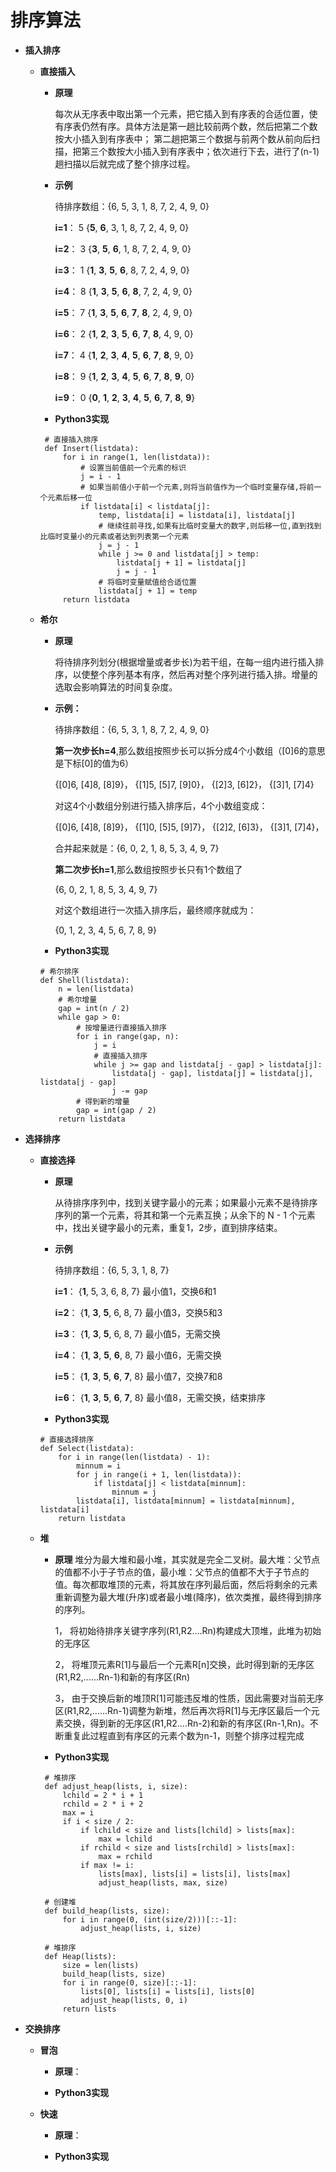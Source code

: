# 排序算法

*  **插入排序**
   + **直接插入**
      + **原理** 
      
        每次从无序表中取出第一个元素，把它插入到有序表的合适位置，使有序表仍然有序。具体方法是第一趟比较前两个数，然后把第二个数按大小插入到有序表中； 第二趟把第三个数据与前两个数从前向后扫描，把第三个数按大小插入到有序表中；依次进行下去，进行了(n-1)趟扫描以后就完成了整个排序过程。
      +  **示例**
     
         待排序数组：{6, 5, 3, 1, 8, 7, 2, 4, 9, 0}
         
         **i=1**： 5 {**5**, **6**, 3, 1, 8, 7, 2, 4, 9, 0}
         
         **i=2**： 3 {**3**, **5**, **6**, 1, 8, 7, 2, 4, 9, 0}
      
         **i=3**： 1 {**1**, **3**, **5**, **6**, 8, 7, 2, 4, 9, 0}
         
         **i=4**： 8 {**1**, **3**, **5**, **6**, **8**, 7, 2, 4, 9, 0}
         
         **i=5**： 7 {**1**, **3**, **5**, **6**, **7**, **8**, 2, 4, 9, 0}
         
         **i=6**： 2 {**1**, **2**, **3**, **5**, **6**, **7**, **8**, 4, 9, 0}
         
         **i=7**： 4 {**1**, **2**, **3**, **4**, **5**, **6**, **7**, **8**, 9, 0}
         
         **i=8**： 9 {**1**, **2**, **3**, **4**, **5**, **6**, **7**, **8**, **9**, 0}
         
         **i=9**： 0 {**0**, **1**, **2**, **3**, **4**, **5**, **6**, **7**, **8**, **9**}
         
      
      + **Python3实现**
      ```
       # 直接插入排序
       def Insert(listdata):
           for i in range(1, len(listdata)):
               # 设置当前值前一个元素的标识
               j = i - 1
               # 如果当前值小于前一个元素,则将当前值作为一个临时变量存储,将前一个元素后移一位
               if listdata[i] < listdata[j]:
                   temp, listdata[i] = listdata[i], listdata[j]
                   # 继续往前寻找,如果有比临时变量大的数字,则后移一位,直到找到比临时变量小的元素或者达到列表第一个元素
                   j = j - 1
                   while j >= 0 and listdata[j] > temp:
                       listdata[j + 1] = listdata[j]
                       j = j - 1
                   # 将临时变量赋值给合适位置
                   listdata[j + 1] = temp
           return listdata
    + **希尔**
      + **原理**
      
        将待排序列划分(根据增量或者步长)为若干组，在每一组内进行插入排序，以使整个序列基本有序，然后再对整个序列进行插入排。增量的选取会影响算法的时间复杂度。
        
      + **示例：**
      
        待排序数组：{6, 5, 3, 1, 8, 7, 2, 4, 9, 0}
        
        **第一次步长h=4**,那么数组按照步长可以拆分成4个小数组（[0]6的意思是下标[0]的值为6）

        {[0]6, [4]8, [8]9}，
        {[1]5, [5]7, [9]0}，
        {[2]3, [6]2}，
        {[3]1, [7]4}

        对这4个小数组分别进行插入排序后，4个小数组变成：
        
        {[0]6, [4]8, [8]9}，
        {[1]0, [5]5, [9]7}，
        {[2]2, [6]3}，
        {[3]1, [7]4}，
        
        合并起来就是：{6, 0, 2, 1, 8, 5, 3, 4, 9, 7}

        **第二次步长h=1**,那么数组按照步长只有1个数组了
        
        {6, 0, 2, 1, 8, 5, 3, 4, 9, 7}

        对这个数组进行一次插入排序后，最终顺序就成为：
        
         {0, 1, 2, 3, 4, 5, 6, 7, 8, 9}
         
        
      + **Python3实现**   
      ```
      # 希尔排序
      def Shell(listdata):
          n = len(listdata)
          # 希尔增量
          gap = int(n / 2)
          while gap > 0:
              # 按增量进行直接插入排序
              for i in range(gap, n):
                  j = i
                  # 直接插入排序
                  while j >= gap and listdata[j - gap] > listdata[j]:
                      listdata[j - gap], listdata[j] = listdata[j], listdata[j - gap]
                      j -= gap
              # 得到新的增量
              gap = int(gap / 2)
          return listdata
*  **选择排序**
   + **直接选择**
      + **原理**
      
        从待排序序列中，找到关键字最小的元素；如果最小元素不是待排序序列的第一个元素，将其和第一个元素互换；从余下的 N - 1 个元素中，找出关键字最小的元素，重复1，2步，直到排序结束。
        
      + **示例**
      
         待排序数组：{6, 5, 3, 1, 8, 7}
         
         **i=1**： {**1**, 5, 3, 6, 8, 7} 最小值1，交换6和1
         
         **i=2**： {**1**, **3**, **5**, 6, 8, 7} 最小值3，交换5和3
      
         **i=3**： {**1**, **3**, **5**, 6, 8, 7} 最小值5，无需交换
         
         **i=4**： {**1**, **3**, **5**, **6**, 8, 7} 最小值6，无需交换
         
         **i=5**： {**1**, **3**, **5**, **6**, **7**, 8} 最小值7，交换7和8
         
         **i=6**： {**1**, **3**, **5**, **6**, **7**, 8} 最小值8，无需交换，结束排序
         
      + **Python3实现**
      ```
      # 直接选择排序
      def Select(listdata):
          for i in range(len(listdata) - 1):
              minnum = i
              for j in range(i + 1, len(listdata)):
                  if listdata[j] < listdata[minnum]:
                      minnum = j
              listdata[i], listdata[minnum] = listdata[minnum], listdata[i]
          return listdata
    + **堆**
      + **原理**
        堆分为最大堆和最小堆，其实就是完全二叉树。最大堆：父节点的值都不小于子节点的值，最小堆：父节点的值都不大于子节点的值。每次都取堆顶的元素，将其放在序列最后面，然后将剩余的元素重新调整为最大堆(升序)或者最小堆(降序)，依次类推，最终得到排序的序列。
        
        1， 将初始待排序关键字序列(R1,R2....Rn)构建成大顶堆，此堆为初始的无序区
     
        2， 将堆顶元素R[1]与最后一个元素R[n]交换，此时得到新的无序区(R1,R2,......Rn-1)和新的有序区(Rn)
        
        3， 由于交换后新的堆顶R[1]可能违反堆的性质，因此需要对当前无序区(R1,R2,......Rn-1)调整为新堆，然后再次将R[1]与无序区最后一个元素交换，得到新的无序区(R1,R2....Rn-2)和新的有序区(Rn-1,Rn)。不断重复此过程直到有序区的元素个数为n-1，则整个排序过程完成
      
      + **Python3实现**   
      ```
       # 堆排序
       def adjust_heap(lists, i, size):
           lchild = 2 * i + 1
           rchild = 2 * i + 2
           max = i
           if i < size / 2:
               if lchild < size and lists[lchild] > lists[max]:
                   max = lchild
               if rchild < size and lists[rchild] > lists[max]:
                   max = rchild
               if max != i:
                   lists[max], lists[i] = lists[i], lists[max]
                   adjust_heap(lists, max, size)
       
       # 创建堆
       def build_heap(lists, size):
           for i in range(0, (int(size/2)))[::-1]:
               adjust_heap(lists, i, size)
       
       # 堆排序
       def Heap(lists):
           size = len(lists)
           build_heap(lists, size)
           for i in range(0, size)[::-1]:
               lists[0], lists[i] = lists[i], lists[0]
               adjust_heap(lists, 0, i)
           return lists
      ```
    
*  **交换排序**
   + **冒泡**
      + **原理**：
    
      + **Python3实现**
      
    + **快速**
      + **原理**：
    
      + **Python3实现** 
    
